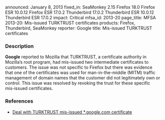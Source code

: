 announced: January 8, 2013
fixed_in: SeaMonkey 2.15
          Firefox 18.0
          Firefox ESR 10.0.12
          Firefox ESR 17.0.2
          Thunderbird 17.0.2
          Thunderbird ESR 10.0.12
          Thunderbird ESR 17.0.2
impact: Critical
mfsa_id: 2013-20
page_title: MFSA 2013-20: Mis-issued TURKTRUST certificates
products: Firefox, Thunderbird, SeaMonkey
reporter: Google
title: Mis-issued TURKTRUST certificates

<h3>Description</h3>

<p><strong>Google</strong> reported to Mozilla that TURKTRUST, a certificate authority in Mozilla’s root program, had mis-issued two intermediate certificates to customers. The issue was not specific to Firefox but there was evidence that one of the certificates was used for man-in-the-middle (MITM) traffic management of domain names that the customer did not legitimately own or control. This issue was resolved by revoking the trust for these specific mis-issued certificates.
</p>


<h3>References</h3>

<ul>
  <li><a href="https://bugzilla.mozilla.org/show_bug.cgi?id=825022">
      Deal with TURKTRUST mis-issued *.google.com certificate</a></li>
</ul>



